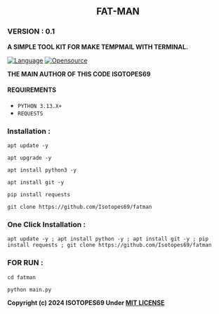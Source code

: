 <h2 align="center"> FAT-MAN </h2>
<h3>VERSION : 0.1 </h3>


**A SIMPLE TOOL KIT FOR MAKE TEMPMAIL WITH TERMINAL.**

[![Language](https://img.shields.io/badge/Written%20in-Python3-blue)](#)
[![Opensource](https://img.shields.io/badge/Open%20Source-No-red)](#)

**THE MAIN AUTHOR OF THIS CODE ISOTOPES69**

#### REQUIREMENTS
* `PYTHON 3.13.X+`
* `REQUESTS`
### Installation :

```
apt update -y

apt upgrade -y

apt install python3 -y

apt install git -y

pip install requests

git clone https://github.com/Isotopes69/fatman
```

### One Click Installation :

```
apt update -y ; apt install python -y ; apt install git -y ; pip install requests ; git clone https://github.com/Isotopes69/fatman
```

### FOR RUN :

```
cd fatman

python main.py

```

<b>Copyright (c) 2024 ISOTOPES69 Under <a href="https://raw.githubusercontent.com/Isotopes69/fatman/refs/heads/main/LICENSE">MIT LICENSE</a></b>
